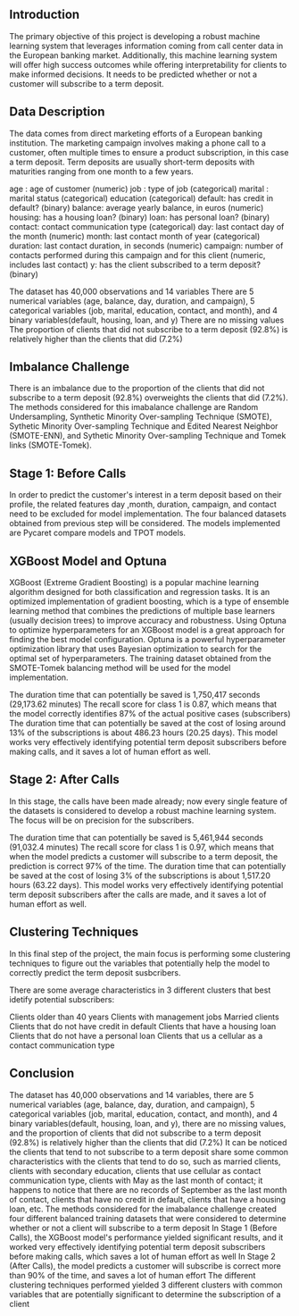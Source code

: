 ## Introduction
The primary objective of this project is developing a robust machine learning system that leverages information coming from call center data in the European banking market. Additionally, this machine learning system will offer high success outcomes while offering interpretability for clients to make informed decisions. It needs to be predicted whether or not a customer will subscribe to a term deposit.

## Data Description
The data comes from direct marketing efforts of a European banking institution. The marketing campaign involves making a phone call to a customer, often multiple times to ensure a product subscription, in this case a term deposit. Term deposits are usually short-term deposits with maturities ranging from one month to a few years.

age : age of customer (numeric)
job : type of job (categorical)
marital : marital status (categorical)
education (categorical)
default: has credit in default? (binary)
balance: average yearly balance, in euros (numeric)
housing: has a housing loan? (binary)
loan: has personal loan? (binary)
contact: contact communication type (categorical)
day: last contact day of the month (numeric)
month: last contact month of year (categorical)
duration: last contact duration, in seconds (numeric)
campaign: number of contacts performed during this campaign and for this client (numeric, includes last contact)
y: has the client subscribed to a term deposit? (binary)

The dataset has 40,000 observations and 14 variables
There are 5 numerical variables (age, balance, day, duration, and campaign), 5 categorical variables (job, marital, education, contact, and month), and 4 binary variables(default, housing, loan, and y)
There are no missing values
The proportion of clients that did not subscribe to a term deposit (92.8%) is relatively higher than the clients that did (7.2%)

## Imbalance Challenge
There is an imbalance due to the proportion of the clients that did not subscribe to a term deposit (92.8%) overweights the clients that did (7.2%). The methods considered for this imabalance challenge are Random Undersampling, Synthetic Minority Over-sampling Technique (SMOTE), Sythetic Minority Over-sampling Technique and Edited Nearest Neighbor (SMOTE-ENN), and Sythetic Minority Over-sampling Technique and Tomek links (SMOTE-Tomek).

## Stage 1: Before Calls
In order to predict the customer's interest in a term deposit based on their profile, the related features day ,month, duration, campaign, and contact need to be excluded for model implementation. The four balanced datasets obtained from previous step will be considered. The models implemented are Pycaret compare models and TPOT models.

## XGBoost Model and Optuna
XGBoost (Extreme Gradient Boosting) is a popular machine learning algorithm designed for both classification and regression tasks. It is an optimized implementation of gradient boosting, which is a type of ensemble learning method that combines the predictions of multiple base learners (usually decision trees) to improve accuracy and robustness.
Using Optuna to optimize hyperparameters for an XGBoost model is a great approach for finding the best model configuration. Optuna is a powerful hyperparameter optimization library that uses Bayesian optimization to search for the optimal set of hyperparameters. The training dataset obtained from the SMOTE-Tomek balancing method will be used for the model implementation.

The duration time that can potentially be saved is 1,750,417 seconds (29,173.62 minutes)
The recall score for class 1 is 0.87, which means that the model correctly identifies 87% of the actual positive cases (subscribers)
The duration time that can potentially be saved at the cost of losing around 13% of the subscriptions is about 486.23 hours (20.25 days).
This model works very effectively identifying potential term deposit subscribers before making calls, and it saves a lot of human effort as well.

## Stage 2: After Calls
In this stage, the calls have been made already; now every single feature of the datasets is considered to develop a robust machine learning system. The focus will be on precision for the subscribers.

The duration time that can potentially be saved is 5,461,944 seconds (91,032.4 minutes)
The recall score for class 1 is 0.97, which means that when the model predicts a customer will subscribe to a term deposit, the prediction is correct 97% of the time.
The duration time that can potentially be saved at the cost of losing 3% of the subscriptions is about 1,517.20 hours (63.22 days).
This model works very effectively identifying potential term deposit subscribers after the calls are made, and it saves a lot of human effort as well.

## Clustering Techniques
In this final step of the project, the main focus is performing some clustering techniques to figure out the variables that potentially help the model to correctly predict the term deposit susbcribers.

There are some average characteristics in 3 different clusters that best idetify potential subscribers:

Clients older than 40 years
Clients with management jobs
Married clients
Clients that do not have credit in default
Clients that have a housing loan
Clients that do not have a personal loan
Clients that us a cellular as a contact communication type

## Conclusion
The dataset has 40,000 observations and 14 variables, there are 5 numerical variables (age, balance, day, duration, and campaign), 5 categorical variables (job, marital, education, contact, and month), and 4 binary variables(default, housing, loan, and y), there are no missing values, and the proportion of clients that did not subscribe to a term deposit (92.8%) is relatively higher than the clients that did (7.2%)
It can be noticed the clients that tend to not subscribe to a term deposit share some common characteristics with the clients that tend to do so, such as married clients, clients with secondary education, clients that use cellular as contact communication type, clients with May as the last month of contact; it happens to notice that there are no records of September as the last month of contact, clients that have no credit in default, clients that have a housing loan, etc.
The methods considered for the imabalance challenge created four different balanced training datasets that were considered to determine whether or not a client will subscribe to a term deposit
In Stage 1 (Before Calls), the XGBoost model's performance yielded significant results, and it worked very effectively identifying potential term deposit subscribers before making calls, which saves a lot of human effort as well
In Stage 2 (After Calls), the model predicts a customer will subscribe is correct more than 90% of the time, and saves a lot of human effort
The different clustering techniques performed yielded 3 different clusters with common variables that are potentially significant to determine the subscription of a client
